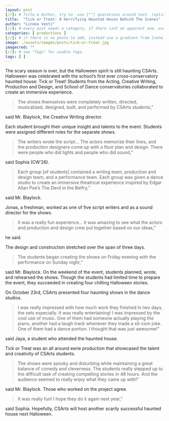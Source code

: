 ```yaml
---
layout: post
[//]: # Title & Author, try to  use [""] quotations around text. (optional, just formality).
title:  "Tick or Treat: A Horrifying Haunted House Behind The Scenes"
author: "Linnea Venti"
[//]: # every post needs a category, if there isnt an apparent one, use [misc].
categories: [ productions ]
[//]: # if there is no photo to add, instead use a gradient from [none] folder by picking a number from 1-10. (all gradients are .jpg)
image: ./assets/images/posts/tick-or-treat.jpg
imagecred: ""
[//]: # see "Tags" for usable tags.
tags: [ ]
---
```

The scary season is over, but the Halloween spirit is still haunting CSArts. Halloween was celebrated with the school’s first ever cross-conservatory haunted house: Tick or Treat! Students from the Acting, Creative Writing, Production and Design, and School of Dance conservatories collaborated to create an immersive experience.

> The shows themselves were completely written, directed, musicalized, designed, built, and performed by CSArts students,” 

said Mr. Blaylock, the Creative Writing director. 

Each student brought their unique insight and talents to the event. Students were assigned different roles for the separate shows. 

> The writers wrote the script… The actors memorize their lines, and the production designers come up with a floor plan and design. There were people who did lights and people who did sound,” 

said Sophia (CW’26).

> Each group [of students] contained a writing team, production and design team, and a performance team. Each group was given a dance studio to create an immersive theatrical experience inspired by Edgar Allan Poe’s The Devil in the Belfry,” 

said Mr. Blaylock. 

Jonas, a freshman, worked as one of five script writers and as a sound director for the shows. 

> It was a really fun experience… it was amazing to see what the actors and production and design crew put together based on our ideas,” 

he said.

The design and construction stretched over the span of three days. 

> The students began creating the shows on Friday evening with the performance on Sunday night,” 

said Mr. Blaylock. On the weekend of the event, students planned, wrote, and rehearsed the shows. Though the students had limited time to prepare the event, they succeeded in creating four chilling Halloween stories.

On October 23rd, CSArts presented four haunting shows in the dance studios. 

> I was really impressed with how much work they finished in two days, the sets especially. It was really entertaining! I was impressed by the cool use of music. One of them had someone actually playing the piano, another had a laugh track whenever they made a sit-com joke. One of them had a dance portion. I thought that was just awesome!” 

said Jaya, a student who attended the haunted house.

Tick or Treat was an all around eerie production that showcased the talent and creativity of CSArts students. 

> The shows were spooky and disturbing while maintaining a great balance of comedy and cleverness. The students really stepped up to the difficult task of creating compelling stories in 48 hours. And the audience seemed to really enjoy what they came up with!” 

said Mr. Blaylock. Those who worked on the project agree. 

> It was really fun! I hope they do it again next year,” 

said Sophia. Hopefully, CSArts will host another scarily successful haunted house next Halloween.
